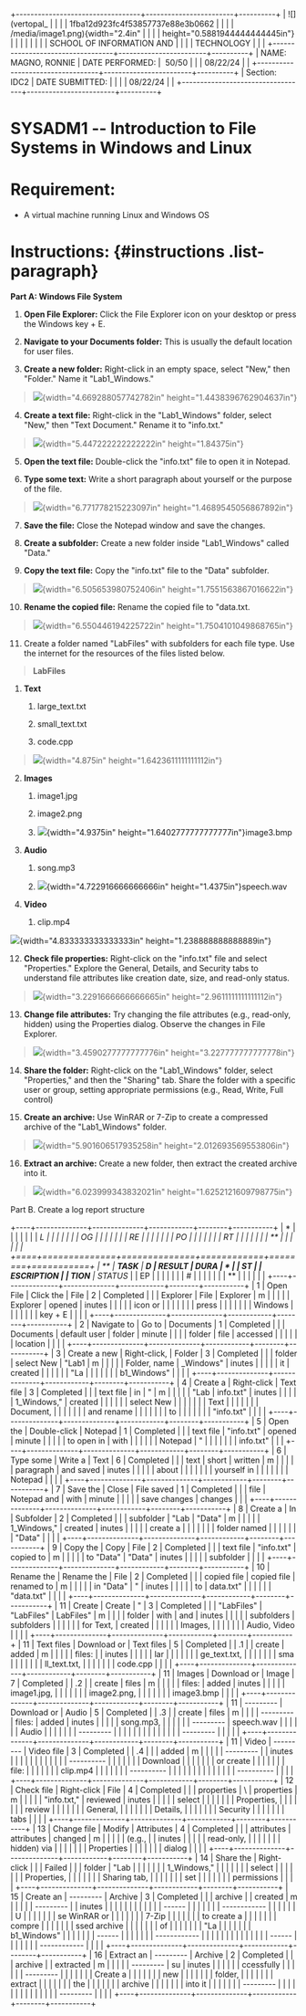 +----------------------------------+------------------------+----------+
| ![](vertopal_                    |                        |          |
| 1fba12d923fc4f53857737e88e3b0662 |                        |          |
| /media/image1.png){width="2.4in" |                        |          |
| height="0.5881944444444445in"}   |                        |          |
|                                  |                        |          |
| SCHOOL OF INFORMATION AND        |                        |          |
| TECHNOLOGY                       |                        |          |
+----------------------------------+------------------------+----------+
| NAME: MAGNO, RONNIE              | DATE PERFORMED:        |  50/50   |
|                                  | 08/22/24               |          |
+----------------------------------+------------------------+----------+
| Section: IDC2                    | DATE SUBMITTED:        |          |
|                                  | 08/22/24               |          |
+----------------------------------+------------------------+----------+

# SYSADM1 -- Introduction to File Systems in Windows and Linux

# Requirement: 

-   A virtual machine running Linux and Windows OS

# Instructions:  {#instructions .list-paragraph}

**Part A: Windows File System**

1.  **Open File Explorer:** Click the File Explorer icon on your desktop
    or press the Windows key + E.

2.  **Navigate to your Documents folder:** This is usually the default
    location for user files.

3.  **Create a new folder:** Right-click in an empty space, select
    \"New,\" then \"Folder.\" Name it \"Lab1_Windows.\"

> ![](vertopal_1fba12d923fc4f53857737e88e3b0662/media/image2.png){width="4.669288057742782in"
> height="1.4438396762904637in"}

4.  **Create a text file:** Right-click in the \"Lab1_Windows\" folder,
    select \"New,\" then \"Text Document.\" Rename it to \"info.txt.\"

> ![](vertopal_1fba12d923fc4f53857737e88e3b0662/media/image3.png){width="5.447222222222222in"
> height="1.84375in"}

5.  **Open the text file:** Double-click the \"info.txt\" file to open
    it in Notepad.

6.  **Type some text:** Write a short paragraph about yourself or the
    purpose of the file.

> ![](vertopal_1fba12d923fc4f53857737e88e3b0662/media/image4.png){width="6.771778215223097in"
> height="1.4689545056867892in"}

7.  **Save the file:** Close the Notepad window and save the changes.

8.  **Create a subfolder:** Create a new folder inside \"Lab1_Windows\"
    called \"Data.\"

9.  **Copy the text file:** Copy the \"info.txt\" file to the \"Data\"
    subfolder.

> ![](vertopal_1fba12d923fc4f53857737e88e3b0662/media/image5.png){width="6.505653980752406in"
> height="1.7551563867016622in"}

10. **Rename the copied file:** Rename the copied file to \"data.txt.

> ![](vertopal_1fba12d923fc4f53857737e88e3b0662/media/image6.png){width="6.550446194225722in"
> height="1.7504101049868765in"}

11. Create a folder named \"LabFiles\" with subfolders for each file
    type. Use the internet for the resources of the files listed below.

> **LabFiles**

1.  **Text**

    1.  large_text.txt

    2.  small_text.txt

    3.  code.cpp

> ![](vertopal_1fba12d923fc4f53857737e88e3b0662/media/image7.png){width="4.875in"
> height="1.6423611111111112in"}

2.  **Images**

    1.  image1.jpg

    2.  image2.png

    3.  ![](vertopal_1fba12d923fc4f53857737e88e3b0662/media/image8.png){width="4.9375in"
        height="1.6402777777777777in"}image3.bmp

3.  **Audio**

    1.  song.mp3

    2.  ![](vertopal_1fba12d923fc4f53857737e88e3b0662/media/image9.png){width="4.722916666666666in"
        height="1.4375in"}speech.wav

4.  **Video**

    1.  clip.mp4

![](vertopal_1fba12d923fc4f53857737e88e3b0662/media/image10.png){width="4.833333333333333in"
height="1.238888888888889in"}

12. **Check file properties:** Right-click on the \"info.txt\" file and
    select \"Properties.\" Explore the General, Details, and Security
    tabs to understand file attributes like creation date, size, and
    read-only status.

> ![](vertopal_1fba12d923fc4f53857737e88e3b0662/media/image11.png){width="3.2291666666666665in"
> height="2.9611111111111112in"}

13. **Change file attributes:** Try changing the file attributes (e.g.,
    read-only, hidden) using the Properties dialog. Observe the changes
    in File Explorer.

> ![](vertopal_1fba12d923fc4f53857737e88e3b0662/media/image12.png){width="3.4590277777777776in"
> height="3.227777777777778in"}

14. **Share the folder:** Right-click on the \"Lab1_Windows\" folder,
    select \"Properties,\" and then the \"Sharing\" tab. Share the
    folder with a specific user or group, setting appropriate
    permissions (e.g., Read, Write, Full control)

15. **Create an archive:** Use WinRAR or 7-Zip to create a compressed
    archive of the \"Lab1_Windows\" folder.

> ![](vertopal_1fba12d923fc4f53857737e88e3b0662/media/image13.png){width="5.901606517935258in"
> height="2.012693569553806in"}

16. **Extract an archive:** Create a new folder, then extract the
    created archive into it.

> ![](vertopal_1fba12d923fc4f53857737e88e3b0662/media/image14.png){width="6.023999343832021in"
> height="1.6252121609798775in"}

Part B. Create a log report structure

+----+--------------+--------------+------------+--------+-----------+
| *  |              |              |            |        |           |
| *L |              |              |            |        |           |
| OG |              |              |            |        |           |
| RE |              |              |            |        |           |
| PO |              |              |            |        |           |
| RT |              |              |            |        |           |
| ** |              |              |            |        |           |
+====+==============+==============+============+========+===========+
| ** | **TASK**     | **D          | **RESULT** | **DURA | *         |
| ST |              | ESCRIPTION** |            | TION** | *STATUS** |
| EP |              |              |            |        |           |
| \# |              |              |            |        |           |
| ** |              |              |            |        |           |
+----+--------------+--------------+------------+--------+-----------+
| 1  | Open File    | Click the    | File       | 2      | Completed |
|    | Explorer     | File         | Explorer   | m      |           |
|    |              | Explorer     | opened     | inutes |           |
|    |              | icon or      |            |        |           |
|    |              | press        |            |        |           |
|    |              | Windows      |            |        |           |
|    |              | key + E      |            |        |           |
+----+--------------+--------------+------------+--------+-----------+
| 2  | Navigate to  | Go to        | Documents  | 1      | Completed |
|    | Documents    | default user | folder     | minute |           |
|    | folder       | file         | accessed   |        |           |
|    |              | location     |            |        |           |
+----+--------------+--------------+------------+--------+-----------+
| 3  | Create a new | Right-click, | Folder     | 3      | Completed |
|    | folder       | select New   | \"Lab1     | m      |           |
|    |              | Folder, name | _Windows\" | inutes |           |
|    |              | it           | created    |        |           |
|    |              | \"La         |            |        |           |
|    |              | b1_Windows\" |            |        |           |
+----+--------------+--------------+------------+--------+-----------+
| 4  | Create a     | Right-click  | Text file  | 3      | Completed |
|    | text file    | in           | \"         | m      |           |
|    |              | \"Lab        | info.txt\" | inutes |           |
|    |              | 1_Windows,\" | created    |        |           |
|    |              | select New   |            |        |           |
|    |              | Text         |            |        |           |
|    |              | Document,    |            |        |           |
|    |              | and rename   |            |        |           |
|    |              | to           |            |        |           |
|    |              | \"info.txt\" |            |        |           |
+----+--------------+--------------+------------+--------+-----------+
| 5  | Open the     | Double-click | Notepad    | 1      | Completed |
|    | text file    | \"info.txt\" | opened     | minute |           |
|    |              | to open in   | with       |        |           |
|    |              | Notepad      | \"         |        |           |
|    |              |              | info.txt\" |        |           |
+----+--------------+--------------+------------+--------+-----------+
| 6  | Type some    | Write a      | Text       | 6      | Completed |
|    | text         | short        | written    | m      |           |
|    |              | paragraph    | and saved  | inutes |           |
|    |              | about        |            |        |           |
|    |              | yourself in  |            |        |           |
|    |              | Notepad      |            |        |           |
+----+--------------+--------------+------------+--------+-----------+
| 7  | Save the     | Close        | File saved | 1      | Completed |
|    | file         | Notepad and  | with       | minute |           |
|    |              | save changes | changes    |        |           |
+----+--------------+--------------+------------+--------+-----------+
| 8  | Create a     | In           | Subfolder  | 2      | Completed |
|    | subfolder    | \"Lab        | \"Data\"   | m      |           |
|    |              | 1_Windows,\" | created    | inutes |           |
|    |              | create a     |            |        |           |
|    |              | folder named |            |        |           |
|    |              | \"Data\"     |            |        |           |
+----+--------------+--------------+------------+--------+-----------+
| 9  | Copy the     | Copy         | File       | 2      | Completed |
|    | text file    | \"info.txt\" | copied to  | m      |           |
|    |              | to \"Data\"  | \"Data\"   | inutes |           |
|    |              | subfolder    |            |        |           |
+----+--------------+--------------+------------+--------+-----------+
| 10 | Rename the   | Rename the   | File       | 2      | Completed |
|    | copied file  | copied file  | renamed to | m      |           |
|    |              | in \"Data\"  | \"         | inutes |           |
|    |              | to           | data.txt\" |        |           |
|    |              | \"data.txt\" |            |        |           |
+----+--------------+--------------+------------+--------+-----------+
| 11 | Create       | Create       | \"         | 3      | Completed |
|    | \"LabFiles\" | \"LabFiles\" | LabFiles\" | m      |           |
|    | folder       | with         | and        | inutes |           |
|    |              | subfolders   | subfolders |        |           |
|    |              | for Text,    | created    |        |           |
|    |              | Images,      |            |        |           |
|    |              | Audio, Video |            |        |           |
+----+--------------+--------------+------------+--------+-----------+
| 11 | Text files   | Download or  | Text files | 5      | Completed |
| .1 |              | create       | added      | m      |           |
|    |              | files:       |            | inutes |           |
|    |              | lar          |            |        |           |
|    |              | ge_text.txt, |            |        |           |
|    |              | sma          |            |        |           |
|    |              | ll_text.txt, |            |        |           |
|    |              | code.cpp     |            |        |           |
+----+--------------+--------------+------------+--------+-----------+
| 11 | Images       | Download or  | Image      | 7      | Completed |
| .2 |              | create       | files      | m      |           |
|    |              | files:       | added      | inutes |           |
|    |              | image1.jpg,  |            |        |           |
|    |              | image2.png,  |            |        |           |
|    |              | image3.bmp   |            |        |           |
+----+--------------+--------------+------------+--------+-----------+
| 11 |   ---------  | Download or  | Audio      | 5      | Completed |
| .3 |              | create       | files      | m      |           |
|    |   ---------  | files:       | added      | inutes |           |
|    |              | song.mp3,    |            |        |           |
|    |   ---------  | speech.wav   |            |        |           |
|    |   Audio      |              |            |        |           |
|    |   ---------  |              |            |        |           |
|    |              |              |            |        |           |
|    |   ---------  |              |            |        |           |
+----+--------------+--------------+------------+--------+-----------+
| 11 | Video        |   ---------  | Video file | 3      | Completed |
| .4 |              |              | added      | m      |           |
|    |              |   ---------  |            | inutes |           |
|    |              |              |            |        |           |
|    |              |   ---------- |            |        |           |
|    |              |   Download   |            |        |           |
|    |              |   or create  |            |        |           |
|    |              |   file:      |            |        |           |
|    |              |   clip.mp4   |            |        |           |
|    |              |   ---------- |            |        |           |
|    |              |              |            |        |           |
|    |              |   ---------- |            |        |           |
+----+--------------+--------------+------------+--------+-----------+
| 12 | Check file   | Right-click  | File       | 4      | Completed |
|    | properties   | \            | properties | m      |           |
|    |              | "info.txt,\" | reviewed   | inutes |           |
|    |              | select       |            |        |           |
|    |              | Properties,  |            |        |           |
|    |              | review       |            |        |           |
|    |              | General,     |            |        |           |
|    |              | Details,     |            |        |           |
|    |              | Security     |            |        |           |
|    |              | tabs         |            |        |           |
+----+--------------+--------------+------------+--------+-----------+
| 13 | Change file  | Modify       | Attributes | 4      | Completed |
|    | attributes   | attributes   | changed    | m      |           |
|    |              | (e.g.,       |            | inutes |           |
|    |              | read-only,   |            |        |           |
|    |              | hidden) via  |            |        |           |
|    |              | Properties   |            |        |           |
|    |              | dialog       |            |        |           |
+----+--------------+--------------+------------+--------+-----------+
| 14 | Share the    | Right-click  |            |        | Failed    |
|    | folder       | \"Lab        |            |        |           |
|    |              | 1_Windows,\" |            |        |           |
|    |              | select       |            |        |           |
|    |              | Properties,  |            |        |           |
|    |              | Sharing tab, |            |        |           |
|    |              | set          |            |        |           |
|    |              | permissions  |            |        |           |
+----+--------------+--------------+------------+--------+-----------+
| 15 | Create an    |   ---------  | Archive    | 3      | Completed |
|    | archive      |              | created    | m      |           |
|    |              |   ---------  |            | inutes |           |
|    |              |              |            |        |           |
|    |              |   ------     |            |        |           |
|    |              | ------------ |            |        |           |
|    |              |   U          |            |        |           |
|    |              | se WinRAR or |            |        |           |
|    |              |   7-Zip      |            |        |           |
|    |              |  to create a |            |        |           |
|    |              |   compre     |            |        |           |
|    |              | ssed archive |            |        |           |
|    |              |   of         |            |        |           |
|    |              |   \"La       |            |        |           |
|    |              | b1_Windows\" |            |        |           |
|    |              |   ------     |            |        |           |
|    |              | ------------ |            |        |           |
|    |              |              |            |        |           |
|    |              |   ------     |            |        |           |
|    |              | ------------ |            |        |           |
+----+--------------+--------------+------------+--------+-----------+
| 16 | Extract an   |   ---------  | Archive    | 2      | Completed |
|    | archive      |              | extracted  | m      |           |
|    |              |   ---------  | su         | inutes |           |
|    |              |              | ccessfully |        |           |
|    |              |   ---------  |            |        |           |
|    |              |   Create a   |            |        |           |
|    |              |   new        |            |        |           |
|    |              |   folder,    |            |        |           |
|    |              |   extract    |            |        |           |
|    |              |   the        |            |        |           |
|    |              |   archive    |            |        |           |
|    |              |   into it    |            |        |           |
|    |              |   ---------  |            |        |           |
|    |              |              |            |        |           |
|    |              |   ---------  |            |        |           |
+----+--------------+--------------+------------+--------+-----------+
